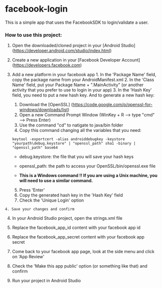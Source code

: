 # facebook-login

This is a simple app that uses the FacebookSDK to login/validate a user.

### How to use this project:

  1. Open the downloaded/cloned project in your [Android Studio] (https://developer.android.com/studio/index.html)
  2. Create a new application in your [Facebook Developer Account] (https://developers.facebook.com)
  3. Add a new platform in your facebook app
    1. In the 'Package Name' field, copy the package name from your AndroidManifest.xml
    2. In the 'Class Name' field, put your Package Name + ".MainActivity" (or another activity that you prefer to use to login in your app)
    3. In the 'Hash Key' field, you need to put a new hash key. And to generate a new hash key:
      1. Download the [OpenSSL] (https://code.google.com/p/openssl-for-windows/downloads/list)
      2. Open a new Command Prompt Window (WinKey + R --> type "cmd" --> Press Enter)
      3. Use the command "cd" to natigate to java/bin folder
      4. Copy this command changing all the variables that you need:
      
      ```
      keytool -exportcert -alias androiddebugkey -keystore "yourpath\debug.keystore" | "openssl_path" sha1 -binary | "openssl_path" base64
      ```
      
      - debug.keystore: the file that you will save your hash keys
      - openssl_path: the path to access your OpenSSL/bin/openssl.exe file
      
      - **This is a Windows command !! If you are using a Unix machine, you will need to use a similar command.**
      
      5. Press 'Enter'
      6. Copy the generated hash key in the 'Hash Key' field
      7. Check the 'Unique Login' option
      
    4. Save your changes and confirm
    
  4. In your Android Studio project, open the strings.xml file
  5. Replace the facebook_app_id content with your facebook app id 
  6. Replace the facebook_app_secret content with your facebook app secret
  7. Come back to your facebook app page, look at the side menu and click on 'App Review'
  8. Check the 'Make this app public' option (or something like that) and confirm
  
  9. Run your project in Android Studio
